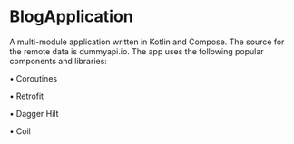 # BlogApplication
A multi-module application written in Kotlin and Compose. The source for the remote data is dummyapi.io. The app uses the following popular components and libraries:

• Coroutines

• Retrofit

• Dagger Hilt

• Coil
